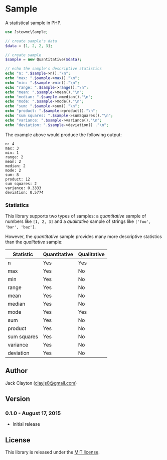 # Sample
A statistical sample in PHP.

```php
use Jstewmc\Sample;

// create sample's data
$data = [1, 2, 2, 3];

// create sample
$sample = new Quantitative($data);

// echo the sample's descriptive statistics
echo "n: ".$sample->n()."\n";
echo "max: ".$sample->max()."\n";
echo "min: ".$sample->min()."\n";
echo "range: ".$sample->range()."\n"; 
echo "mean: ".$sample->mean()."\n";
echo "median: ".$sample->median()."\n";
echo "mode: ".$sample->mode()."\n";
echo "sum: ".$sample->sum()."\n";
echo "product: ".$sample->product()."\n";
echo "sum squares: ".$sample->sumSquares()."\n";
echo "variance: ".$sample->variance()."\n";
echo "deviation: ".$sample->deviation() ."\n";
```

The example above would produce the following output:

``` 
n: 4
max: 3
min: 1
range: 2
mean: 2
median: 2
mode: 2
sum: 8
product: 12
sum squares: 2
variance: 0.3333
deviation: 0.5774
```

### Statistics

This library supports two types of samples: a *quantitative* sample of numbers like `[1, 2, 3]` and a *qualitative* sample of strings like `['foo', 'bar', 'baz']`. 

However, the *quantitative* sample provides many more descriptive statistics than the *qualitative* sample:

Statistic   | Quantitative | Qualitative
----------- | ------------ | -----------
n           | Yes          | Yes
max         | Yes          | No
min         | Yes          | No
range       | Yes          | No
mean        | Yes          | No
median      | Yes          | No
mode        | Yes          | Yes
sum         | Yes          | No
product     | Yes          | No
sum squares | Yes          | No
variance    | Yes          | No
deviation   | Yes          | No


## Author

Jack Clayton ([clayjs0@gmail.com](mailto:clayjs0@gmail.com))


## Version

### 0.1.0 - August 17, 2015

* Initial release


## License

This library is released under the [MIT license](https://github.com/jstewmc/sample/blob/master/LICENSE).







